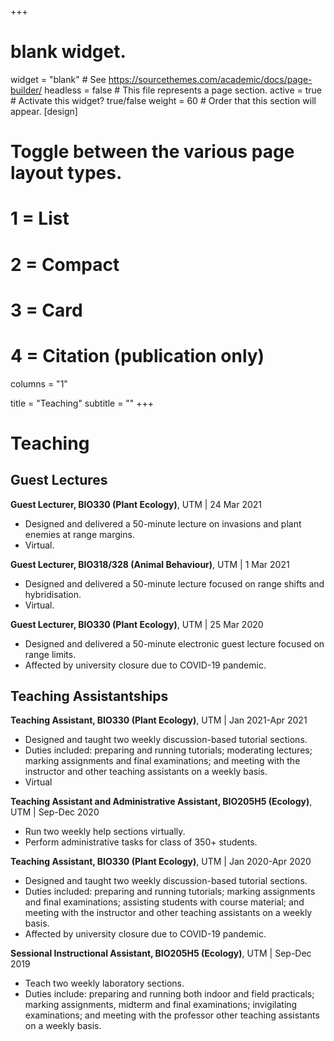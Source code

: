 +++
# blank widget.
widget = "blank"  # See https://sourcethemes.com/academic/docs/page-builder/
headless = false  # This file represents a page section.
active = true  # Activate this widget? true/false
weight = 60  # Order that this section will appear.
[design]
  # Toggle between the various page layout types.
  #   1 = List
  #   2 = Compact
  #   3 = Card
  #   4 = Citation (publication only)
 columns = "1"

title = "Teaching"
subtitle = ""
+++

# Teaching

## Guest Lectures

**Guest Lecturer, BIO330 (Plant Ecology)**, UTM | 24 Mar 2021

* Designed and delivered a 50-minute lecture on invasions and plant enemies at range margins.
* Virtual.

**Guest Lecturer, BIO318/328 (Animal Behaviour)**, UTM | 1 Mar 2021

* Designed and delivered a 50-minute lecture focused on range shifts and hybridisation.
* Virtual.

**Guest Lecturer, BIO330 (Plant Ecology)**, UTM | 25 Mar 2020

* Designed and delivered a 50-minute electronic guest lecture focused on range limits.
* Affected by university closure due to COVID-19 pandemic.

## Teaching Assistantships 

**Teaching Assistant, BIO330 (Plant Ecology)**, UTM | Jan 2021-Apr 2021

* Designed and taught two weekly discussion-based tutorial sections.
* Duties included: preparing and running tutorials; moderating lectures; marking assignments and final examinations; and meeting with the instructor and other teaching assistants on a weekly basis.
* Virtual

**Teaching Assistant and Administrative Assistant, BIO205H5 (Ecology)**, UTM | Sep-Dec 2020

* Run two weekly help sections virtually.
* Perform administrative tasks for class of 350+ students.

**Teaching Assistant, BIO330 (Plant Ecology)**, UTM | Jan 2020-Apr 2020

* Designed and taught two weekly discussion-based tutorial sections.
* Duties included: preparing and running tutorials; marking assignments and final examinations; assisting students with course material; and meeting with the instructor and other teaching assistants on a weekly basis.
* Affected by university closure due to COVID-19 pandemic.

**Sessional Instructional Assistant, BIO205H5 (Ecology)**, UTM | Sep-Dec 2019

* Teach two weekly laboratory sections.
* Duties include: preparing and running both indoor and field practicals; marking assignments, midterm and final examinations; invigilating examinations; and meeting with the professor other teaching assistants on a weekly basis.
